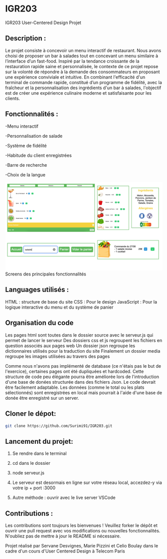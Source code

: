 # IGR203
IGR203 User-Centered Design Projet

## Description :
Le projet consiste à concevoir un menu interactif de restaurant. Nous avons choisi de proposer un bar à salades tout en concevant un menu similaire à l’interface d’un fast-food. Inspiré par la tendance croissante de la restauration rapide saine et personnalisée, le contexte de ce projet repose sur la volonté de répondre à la demande des consommateurs en proposant une expérience conviviale et intuitive. En combinant l'efficacité d'un terminal de commande rapide, constitué d’un programme de fidélité, avec la fraîcheur et la personnalisation des ingrédients d'un bar à salades, l'objectif est de créer une expérience culinaire moderne et satisfaisante pour les clients.


## Fonctionnalités :

-Menu interactif

-Personnalisation de salade

-Système de fidélité

-Habitude du client enregistrées 

-Barre de recherche

-Choix de la langue

![App Screenshot](./media/screen/screen.png)
Screens des principales fonctionnalités 

## Languages utilisés :
HTML : structure de base du site
CSS : Pour le design
JavaScript : Pour la logique interactive du menu et du système de panier

## Organisation du code
Les pages html sont toutes dans le dossier source avec le serveur.js qui permet de lancer le serveur
Des dossiers css et js regroupent les fichiers en question associés aux pages web
Un dossier json regroupe les dictionnaires utilisés pour la traduction du site
Finalement un dossier media regroupe les images utilisées au travers des pages

Comme nous n'avons pas implémenté de database (ce n'étais pas le but de l'exercice), certaines pages ont été dupliquées et hardcoded. Cette structure de code peu élégante pourra être améliorée lors de l'introduction d'une base de donées structurée dans des fichiers Json. Le code devrait être facilement adaptable. 
Les données (comme le total ou les plats sélectionnés) sont enregistrées en local mais pourrait à l'aide d'une base de donée être enregistré sur un server. 

## Cloner le dépot:
```bash
git clone https://github.com/Surimi91/IGR203.git
```

## Lancement du projet:
1. Se rendre dans le terminal
2. cd dans le dossier
3. node serveur.js
4. Le serveur est desormais en ligne sur votre réseau local, accezdez-y via votre ip + port :3000

0. Autre méthode : ouvrir avec le live server VSCode


## Contributions :
Les contributions sont toujours les bienvenues ! Veuillez forker le dépôt et ouvrir une pull request avec vos modifications ou nouvelles fonctionnalités. N'oubliez pas de mettre à jour le README si nécessaire.



Projet réalisé par Servane Desvignes, Marie Pizzini et Celio Boulay dans le cadre d'un cours d'User Centered Design à Telecom Paris
